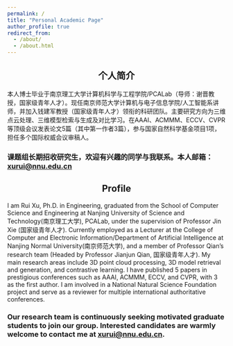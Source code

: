 ```yaml
---
permalink: /
title: "Personal Academic Page"
author_profile: true
redirect_from: 
  - /about/
  - /about.html
---
```

## <center> 个人简介 </center>
本人博士毕业于南京理工大学计算机科学与工程学院/PCALab（导师：谢晋教授，国家级青年人才）。现任南京师范大学计算机与电子信息学院/人工智能系讲师，并加入钱建军教授（国家级青年人才）领衔的科研团队。主要研究方向为三维点云处理、三维模型检索与生成及对比学习。在AAAI、ACMMM、ECCV、CVPR等顶级会议发表论文5篇（其中第一作者3篇），参与国家自然科学基金项目1项，担任多个国际权威会议审稿人。

### 课题组长期招收研究生，欢迎有兴趣的同学与我联系。本人邮箱：xurui@nnu.edu.cn


## <center> Profile </center>

I am Rui Xu, Ph.D. in Engineering, graduated from the School of Computer Science and Engineering at Nanjing University of Science and Technology(南京理工大学), PCALab, under the supervision of Professor Jin Xie (国家级青年人才). Currently employed as a Lecturer at the College of Computer and Electronic Information/Department of Artificial Intelligence at Nanjing Normal University(南京师范大学), and a member of Professor Qian’s research team (Headed by Professor Jianjun Qian, 国家级青年人才). My main research areas include 3D point cloud processing, 3D model retrieval and generation, and contrastive learning. I have published 5 papers in prestigious conferences such as AAAI, ACMMM, ECCV, and CVPR, with 3 as the first author. I am involved in a National Natural Science Foundation project and serve as a reviewer for multiple international authoritative conferences.

### Our research team is continuously seeking motivated graduate students to join our group. Interested candidates are warmly welcome to contact me at xurui@nnu.edu.cn.
